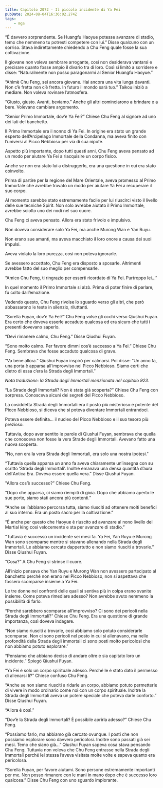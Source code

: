 ```yaml
---
title: Capitolo 2072 - Il piccolo incidente di Ya Fei
pubDate: 2024-08-04T16:36:02.274Z
tags:
    - mga
---
```



“È davvero sorprendente. Se Huangfu Haoyue potesse avanzare di stadio, temo che nemmeno tu potresti competere con lui.” Disse qualcuno con un sorriso. Stava indirettamente chiedendo a Chu Feng quale fosse la sua coltivazione.

Il giovane non voleva sembrare arrogante, così non desiderava vantarsi e precisare quanto fosse ampio il divario tra di loro. Così si limitò a sorridere e disse: “Naturalmente non posso paragonarmi al Senior Huangfu Haoyue.”

“Ahimè Chu Feng, sei ancora giovane. Hai ancora una vita lunga davanti. Non c’è fretta non c’è fretta. In futuro il mondo sarà tuo.” Taikou iniziò a mediare. Non voleva rovinare l’atmosfera.

“Giusto, giusto. Avanti, beviamo.” Anche gli altri cominciarono a brindare e a bere. Volevano cambiare argomento.

“Senior Primo Immortale, dov’è Ya Fei?” Chiese Chu Feng al signore ad uno dei lati del banchetto.

Il Primo Immortale era il nonno di Ya Fei. In origine era stato un grande esperto dell’Arcipelago Immortale della Condanna, ma aveva finito con l’universi al Picco Nebbioso per via di sua nipote.

Aspetto più importante, dopo tutti questi anni, Chu Feng aveva pensato ad un modo per aiutare Ya Fei a riacquisire un corpo fisico.

Anche se non era stato lui a distruggerlo, era una questione in cui era stato coinvolto.

Prima di partire per la regione del Mare Orientale, aveva promesso al Primo Immortale che avrebbe trovato un modo per aiutare Ya Fei a recuperare il suo corpo.

Al momento sarebbe stato estremamente facile per lui riuscirci visto il livello delle sue tecniche Spirit. Non solo avrebbe aiutato il Primo Immortale, avrebbe sciolto uno dei nodi nel suo cuore.

Chu Feng ci aveva pensato. Allora era stato frivolo e impulsivo.

Non doveva considerare solo Ya Fei, ma anche Murong Wan e Yan Ruyu.

Non erano sue amanti, ma aveva macchiato il loro onore a causa dei suoi impulsi.

Aveva violato la loro purezza, così non poteva ignorarle.

Se avessero accettato, Chu Feng era disposto a sposarle. Altrimenti avrebbe fatto del suo meglio per compensarle.

“Amico Chu Feng, ti ringrazio per esserti ricordato di Ya Fei. Purtroppo lei…”

In quel momento il Primo Immortale si alzò. Prima di poter finire di parlare, fu colto dall’emozione.

Vedendo questo, Chu Feng rivolse lo sguardo verso gli altri, che però abbassarono le teste in silenzio, riluttanti.

“Sorella Fuyan, dov’è Ya Fei?” Chu Feng volse gli occhi verso Qiushui Fuyan. Era certo che doveva esserle accaduto qualcosa ed era sicuro che tutti i presenti dovevano saperlo.

“Devi rimanere calmo, Chu Feng.” Disse Qiushui Fuyan.

“Sono molto calmo. Per favore dimmi cos’è successo a Ya Fei.” Chiese Chu Feng. Sembrava che fosse accaduto qualcosa di grave.

“Va bene allora.” Qiushui Fuyan inspirò per calmarsi. Poi disse: “Un anno fa, una porta è apparsa all’improvviso nel Picco Nebbioso. Siamo certi che dietro di essa c’era la Strada degli Immortali.”

<em>Nota traduzione: la Strada degli Immortali menzionata nel capitolo 923.</em>

“La Strade degli Immortali? Non è stata già scoperta?” Chiese Chu Feng con sorpresa. Conosceva alcuni dei segreti del Picco Nebbioso.

La cosiddetta Strada degli Immortali era il posto più misterioso e potente del Picco Nebbioso, si diceva che si poteva diventare Immortali entrandoci.

Poteva essere definita… il nucleo del Picco Nebbioso e il suo tesoro più prezioso.

Tuttavia, dopo aver sentito le parole di Qiushui Fuyan, sembrava che quella che conosceva non fosse la vera Strade degli Immortali. Avevano fatto una nuova scoperta.

“No, non era la vera Strada degli Immortali, era solo una nostra ipotesi.”

“Tuttavia quella apparsa un anno fa aveva chiaramente un’insegna con su scritto ‘Strada degli Immortali’. Inoltre emanava una densa quantità d’aura dell’Antica Era. Doveva essere quella vera.” Disse Qiushui Fuyan.

"Allora cos’è successo?” Chiese Chu Feng.

“Dopo che apparsa, ci siamo riempiti di gioia. Dopo che abbiamo aperto le sue porte, siamo stati ancora più contenti.”

“Anche se l’abbiamo percorsa tutta, siamo riusciti ad ottenere molti benefici al suo interno. Era un posto sacro per la coltivazione.”

“È anche per questo che Haoyue è riuscito ad avanzare al nono livello del Martial king così velocemente e sta per avanzare di stadio.”

“Tuttavia è successo un incidente sei mesi fa. Ya Fei, Yan Ruyu e Murong Wan sono scomparse mentre si stavano allenando nella Strada degli Immortali. Le abbiamo cercate dappertutto e non siamo riusciti a trovarle.” Disse Qiushui Fuyan.

“Cosa?” A Chu Feng si strinse il cuore.

All’inizio pensava che Yan Ruyu e Murong Wan non avessero partecipato al banchetto perché non erano nel Picco Nebbioso, non si aspettava che fossero scomparse insieme a Ya Fei.

Le tre donne nei confronti delle quali si sentiva più in colpa erano svanite insieme. Come poteva rimediare adesso? Non avrebbe avuto nemmeno la possibilità di farlo.

“Perché sarebbero scomparse all’improvviso? Ci sono dei pericoli nella Strada degli Immortali?” Chiese Chu Feng. Era una questione di grande importanza, così doveva indagare.

“Non siamo riusciti a trovarle, così abbiamo solo potuto considerarle scomparse. Non ci sono pericoli nel posto in cui si allenavano, ma nelle profondità della Strada degli immortali ci sono posti molto pericolosi che non abbiamo potuto esplorare.”

“Pensiamo che abbiano deciso di andare oltre e sia capitato loro un incidente.” Spiegò Qiushui Fuyan.

“Ya Fei è solo un corpo spirituale adesso. Perché le è stato dato il permesso di allenarsi lì?” Chiese confuso Chu Feng.

“Anche se non siamo riusciti a ridarle un corpo, abbiamo potuto permetterle di vivere in modo ordinario come noi con un corpo spirituale. Inoltre la Strada degli Immortali aveva un potere speciale che poteva darle conforto.” Disse Qiushui Fuyan.

“Allora è così.”

“Dov’è la Strada degli Immortali? È possibile aprirla adesso?” Chiese Chu Feng.

“Possiamo farlo, ma abbiamo già cercato ovunque. I posti che non possiamo esplorare sono davvero pericolosi. Inoltre sono passati già sei mesi. Temo che siano già…” Qiushui Fuyan sapeva cosa stava pensando Chu Feng. Tuttavia non voleva che Chu Feng entrasse nella Strada degli Immortali perché lei stessa l’aveva visitata molte volte e sapeva quanto era pericolosa.

“Sorella Fuyan, per favore aiutami. Sono persone estremamente importanti per me. Non posso rimanere con le mani in mano dopo che è successo loro qualcosa.” Disse Chu Feng con uno sguardo implorante.



